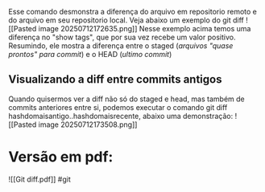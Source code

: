 Esse comando desmonstra a diferença do arquivo em repositorio remoto e do arquivo em seu repositorio local. Veja abaixo um exemplo do git diff
![[Pasted image 20250712172635.png]]
Nesse exemplo acima temos uma diferença no "show tags", que por sua vez recebe um valor positivo.
Resumindo, ele mostra a diferença entre o staged (*arquivos "quase prontos" para commit*) e o HEAD (*ultimo commit*)

## Visualizando a diff entre commits antigos
Quando quisermos ver a diff não só do staged e head, mas também de commits anteriores entre si, podemos executar o comando git diff hashdomaisantigo..hashdomaisrecente, abaixo uma demonstração:
![[Pasted image 20250712173508.png]]

# Versão em pdf:
![[Git diff.pdf]]
#git